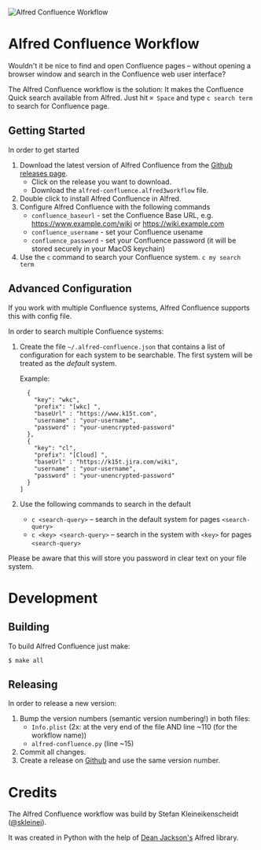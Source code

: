 ![Alfred Confluence Workflow](https://github.com/skleinei/alfred-confluence/raw/master/design/banner.png)


# Alfred Confluence Workflow

Wouldn't it be nice to find and open Confluence pages – without opening a browser window and search in 
the Confluence web user interface?

The Alfred Confluence workflow is the solution: It makes the Confluence Quick search available from Alfred.
Just hit `⌘ Space` and type `c search term` to search for Confluence page.


## Getting Started

In order to get started

1. Download the latest version of Alfred Confluence from the [Github releases page](https://github.com/skleinei/alfred-confluence/releases).
   * Click on the release you want to download.
   * Download the `alfred-confluence.alfred3workflow` file.
2. Double click to install Alfred Confluence in Alfred.
3. Configure Alfred Confluence with the following commands
   * `confluence_baseurl` - set the Confluence Base URL, e.g. 
     https://www.example.com/wiki or https://wiki.example.com
   * `confluence_username` - set your Confluence usename
   * `confluence_password` - set your Confluence password (it will be stored 
     securely in your MacOS keychain)
4. Use the `c` command to search your Confluence system. `c my search term`



## Advanced Configuration

If you work with multiple Confluence systems, Alfred Confluence supports this 
with config file.

In order to search multiple Confluence systems:

1. Create the file `~/.alfred-confluence.json` that contains a list of
   configuration for each system to be searchable. The first system will be
   treated as the _default_ system. 
   
   Example:
   
   ```[
     {
       "key": "wkc",
       "prefix": "[wkc] ",
       "baseUrl" : "https://www.k15t.com",
       "username" : "your-username",
       "password" : "your-unencrypted-password"
     },
     {
       "key": "cl",
       "prefix": "[Cloud] ",
       "baseUrl" : "https://k15t.jira.com/wiki",
       "username" : "your-username",
       "password" : "your-unencrypted-password"
     }
   ]
   ```
2. Use the following commands to search in the default
   * `c <search-query>` – search in the default system for pages `<search-query>`
   * `c <key> <search-query>` – search in the system with `<key>` for pages `<search-query>`

Please be aware that this will store you password in clear text on your file system.


# Development

## Building

To build Alfred Confluence just make:

```
$ make all
```

## Releasing

In order to release a new version:

1. Bump the version numbers (semantic version numbering!) in both files:
   * `Info.plist` (2x: at the very end of the file AND line ~110 (for the workflow name))
   * `alfred-confluence.py` (line ~15)
2. Commit all changes.
3. Create a release on [Github](https://help.github.com/categories/releases/)
   and use the same version number.


# Credits

The Alfred Confluence workflow was build by Stefan Kleineikenscheidt 
([@skleinei](https://twitter.com/skleinei)). 

It was created in Python with the help of 
[Dean Jackson's](https://github.com/deanishe/alfred-workflow) Alfred library. 